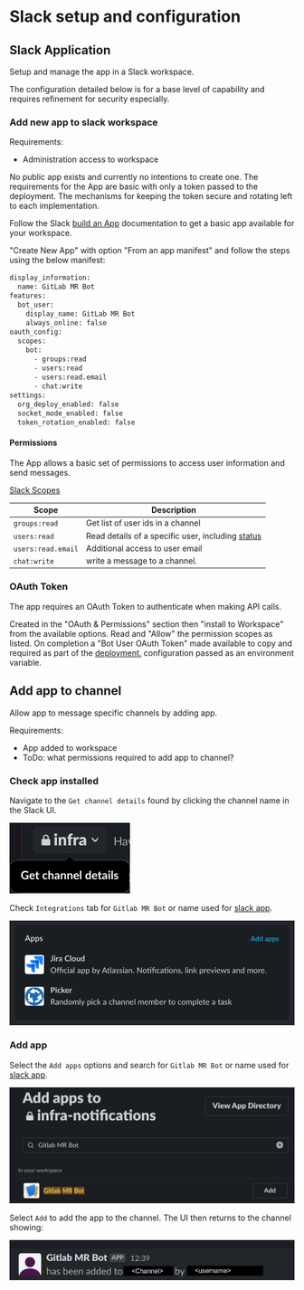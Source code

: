 # Slack setup and configuration

## Slack Application

Setup and manage the app in a Slack workspace.

The configuration detailed below is for a base level of capability and requires refinement for security especially.

### Add new app to slack workspace

Requirements:

- Administration access to workspace

No public app exists and currently no intentions to create one. The requirements for the App are basic with only a token
passed to the deployment. The mechanisms for keeping the token secure and rotating left to each implementation.

Follow the Slack [build an App](https://api.slack.com/start/building) documentation to get a basic app available for
your workspace.

"Create New App" with option "From an app manifest" and follow the steps using the below manifest:

```
display_information:
  name: GitLab MR Bot
features:
  bot_user:
    display_name: GitLab MR Bot
    always_online: false
oauth_config:
  scopes:
    bot:
      - groups:read
      - users:read
      - users:read.email
      - chat:write
settings:
  org_deploy_enabled: false
  socket_mode_enabled: false
  token_rotation_enabled: false
```

#### Permissions

The App allows a basic set of permissions to access user information and send messages.

[Slack Scopes](https://api.slack.com/scopes)

| Scope                 | Description
| ---                   | ---
| `groups:read`         | Get list of user ids in a channel
| `users:read`          | Read details of a specific user, including [status](./set-slack-status.md)
| `users:read.email`    | Additional access to user email
| `chat:write`          | write a message to a channel.

### OAuth Token

The app requires an OAuth Token to authenticate when making API calls.

Created in the "OAuth & Permissions" section then "install to Workspace" from the available options. Read and "Allow"
the permission scopes as listed. On completion a "Bot User OAuth Token" made available to copy and required as part of
the [deployment.](./deployment.md) configuration passed as an environment variable.

## Add app to channel

Allow app to message specific channels by adding app.

Requirements:

- App added to workspace
- ToDo: what permissions required to add app to channel?

### Check app installed

Navigate to the `Get channel details` found by clicking the channel name in the Slack UI.

[![get slack channel id 1](./images/slack-get-channel-id-1.png)](./images/slack-get-channel-id-1.png)

Check `Integrations` tab for `Gitlab MR Bot` or name used for [slack app](#slack-application).

[![check channel apps](./images/slack-check-channel-apps-1.png)](./images/slack-check-channel-apps-1.png)

### Add app

Select the `Add apps` options and search for `Gitlab MR Bot` or name used for [slack app](#slack-application).

[![add app to channel](./images/slack-add-app-to-channel-1.png)](./images/slack-add-app-to-channel-1.png)

Select `Add` to add the app to the channel. The UI then returns to the channel showing:

[![add app to channel](./images/slack-add-app-to-channel-2.png)](./images/slack-add-app-to-channel-2.png)
